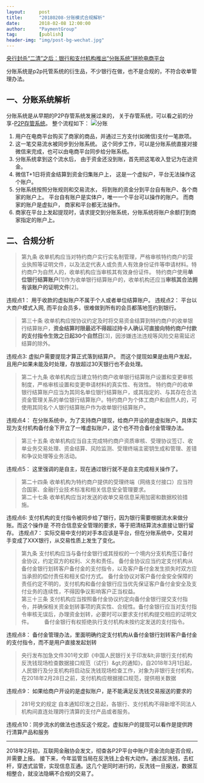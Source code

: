 ```yaml
---
layout:     post 
title:      "20180208-分账模式合规解析"
date:       2018-02-08 12:00:00
author:     "PaymentGroup"
tag:		[publish] 
header-img: "img/post-bg-wechat.jpg"
---
```


   
[央行封杀“二清”之后：银行和支付机构推出“分账系统”拼抢电商平台]( http://mp.weixin.qq.com/s?__biz=MzI0MDY5NDU1MQ==&amp;mid=2247491868&amp;idx=1&amp;sn=695bd744789c274d4b3b279d77974874&amp;chksm=e9144564de63cc72dfc510a6a246b357c078f3274fc166ac9d5b1ab90aa8e9b063011d1def20&amp;mpshare=1&amp;scene=1&amp;srcid=0208VMxnMLnyo8AESwRfKbaT#rd)
   
分账系统是p2p托管系统的衍生品，不少银行在做，也不是合规的，不符合收单管理办法。 
   

## 一、分账系统解析

分账系统是从早期的P2P存管系统发展过来的， 关于存管系统，可以看之前的分享-[P2P存管系统](http://doc.cocolian.org/wechat/2018/2018/01/27/wechat101/)。 整个流程如下：
![分账](http://static.cocolian.org/img/2018-fenzhang.png)

1. 用户在电商平台购买了商家的商品，并通过三方支付(如微信)支付一笔款项。  
2. 这一笔交易流水被同步到分账系统。 这个同步工作，可以是分账系统直接对接微信来完成，也可以由电商平台同步给分账系统。 
3. 分账系统拿到这个流水后， 由于资金还没到账，首先把这笔收入登记为在途资金。 
4. 微信T+1日将资金结算到资金归集账户上， 这是一个虚拟户，平台无法操作这个账户。 
5. 分账系统按照分账规则和交易流水， 将到账的资金分到平台自有账户、各个商家的账户上。 平台自有账户是实体户，唯一一个平台可以操作的账户。 而商家的账户是虚拟户， 商家和平台都无法操作。 
6. 商家在平台上发起提现时，请求提交到分账系统，分账系统将账户余额打到商家指定的账户上。 

## 二、合规分析


> 第九条 收单机构应当对特约商户实行实名制管理，严格审核特约商户的营业执照等证明文件，以及法定代表人或负责人有效身份证件等申请材料。特约商户为自然人的，收单机构应当审核其有效身份证件。 特约商户使用**单位银行结算账户**[1]作为收单银行结算账户的，收单机构还应当**审核其合法拥有该账户的证明文件**[2]。     

违规点1： 用于收款的虚拟账户不属于个人或者单位结算账户。
违规点2： 平台以大商户模式入网, 而平台会员多，很难做到所有的会员都落地签约到银行。

> 第三十条 收单机构应按协议约定及时将交易资金结算到特约商户的收单银行结算账户，**资金结算时限最迟不得超过持卡人确认可直接向特约商户付款的支付指令生效之日起30个自然日**[3]，因涉嫌违法违规等风险交易需延迟结算的除外。  

违规点3: 虚拟户需要提现才算正式落到结算户。 而这个提现如果是由用户发起，且用户如果未能及时处理，存放超过30天银行也不会处理。  
   

> 第二十九条 收单机构应当建立特约商户收单银行结算账户设置和变更审核制度，严格审核设置和变更申请材料的真实性、有效性。 特约商户的收单银行结算账户应当为其同名单位银行结算账户，或其指定的、与其存在合法资金管理关系的单位银行结算账户。特约商户为个体工商户和自然人的，可使用其同名个人银行结算账户作为收单银行结算账户。   

违规点4： 在分账系统中，为了支持商户提现，给商户开设的是虚拟账户。具体实现为支付机构备付金下开立了一堆虚拟账户，这个也不符合备付金管理办法。  
   
   
> 第三十五条 收单机构应当自主完成特约商户资质审核、受理协议签订、收单业务交易处理、资金结算、风险监测、受理终端主密钥生成和管理、差错和争议处理等业务活动。  
   
违规点5： 这里强调的是自主，现在通过银行就不是自主完成相关操作了。 

   
> 第二十四条 收单机构为特约商户提供的受理终端（网络支付接口）应当符合国家、金融行业技术标准和相关信息安全管理要求。  
> 第二十七条 收单机构应当对发送的收单交易信息采用加密和数据校验措施。   
   
违规点6:  支付机构的支付指令被同步给了银行，因为银行需要根据流水来做分账。而这个操作是 不符合信息安全管理的要求，等于把清结算流水直接让银行留存。
违规点7： 实际交易中支付的对手本应该是平台，但在分账系统中，交易对手变成了XXX银行，从交易性质上发生了变化。 
   

> 第九条 支付机构应当与备付金银行或其授权的一个境内分支机构签订备付金协议，约定双方的权利、义务和责任。 备付金协议应当约定支付机构从备付金银行划转客户备付金的支付指令，以及客户备付金发生损失时双方应当承担的偿付责任和相关偿付方式。 备付金协议对客户备付金安全保障的责任约定不明的，支付机构和备付金银行应当优先保证客户备付金安全及支付业务的连续性，不得因争议影响客户正当权益。  
> 第三十三条 支付机构应当按照备付金协议约定向备付金银行提交支付指令，并确保相关资金划转事项的真实性、合规性。备付金银行应当对支付指令审核无误后，办理资金划转，必要时可以要求支付机构提交相应的证明文件。 　　备付金银行有权拒绝执行支付机构未按约定发送的支付指令。  

违规点8： 备付金管理办法，里面明确约定支付机构从备付金银行划转客户备付金的支付指令，而不是用户直接发起划转  

> 央行发布加急文件301号文即《中国人民银行关于印发&amp;lt;非银行支付机构反洗钱现场检查数据接口规范（试行）&amp;gt;的通知》，自2018年3月1日起，人民银行及分支机构将启动反洗钱现场检查工作，对象为非银行支付机构，在2018年2月28日之前，支付机构应根据接口规范，提供相关数据  
   
违规点9： 如果给商户开设的是虚拟账户，是不能满足反洗钱交易报送的要求的  

   
> 281号文的规定 自本通知印发之日起，各银行、支付机构不得新增不同法人机构间直连处理跨行清算的支付产品或者服务。  

违规点10：同步流水的做法也违反这个规定。虚拟账户的提现可以看作是提供跨行清算产品和服务 
 
---

2018年2月初，互联网金融协会发文，彻查各P2P平台中账户资金流向是否合规，并需要上报。 接下来，今年监管当局在反洗钱上会有大动作。通过反洗钱，去杠杆，穿透式监管，实现信息互通。这几个是同时进行的，反洗钱一旦报送，数据互相整合，就没法隐瞒不合规的交易了。 

   
